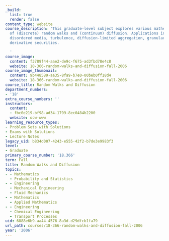 ```yaml
---
_build:
  list: true
  render: false
content_type: website
course_description: 'This graduate-level subject explores various mathematical aspects
  of (discrete) random walks and (continuum) diffusion. Applications include polymers,
  disordered media, turbulence, diffusion-limited aggregation, granular flow, and
  derivative securities.

  '
course_image:
  content: f3789f44-aae2-de9c-f675-ad3fbd78e4c8
  website: 18-366-random-walks-and-diffusion-fall-2006
course_image_thumbnail:
  content: 9b448589-aa35-8fa9-b7e0-00beb0ff18d4
  website: 18-366-random-walks-and-diffusion-fall-2006
course_title: Random Walks and Diffusion
department_numbers:
- '18'
extra_course_numbers: ''
instructors:
  content:
  - fbc0e219-bf98-ad34-1799-8ec0484b2200
  website: ocw-www
learning_resource_types:
- Problem Sets with Solutions
- Exams with Solutions
- Lecture Notes
legacy_uid: b834d007-4243-e555-42f2-b7de3e9983f3
level:
- Graduate
primary_course_number: '18.366'
term: Fall
title: Random Walks and Diffusion
topics:
- - Mathematics
  - Probability and Statistics
- - Engineering
  - Mechanical Engineering
  - Fluid Mechanics
- - Mathematics
  - Applied Mathematics
- - Engineering
  - Chemical Engineering
  - Transport Processes
uid: 6888e6b9-aa44-4576-8a3d-d29dfcb1fa79
url_path: courses/18-366-random-walks-and-diffusion-fall-2006
year: '2006'
---
```

